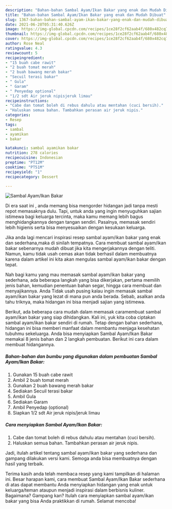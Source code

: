 ```yaml
---
description: "Bahan-bahan Sambal Ayam/Ikan Bakar yang enak dan Mudah Dibuat"
title: "Bahan-bahan Sambal Ayam/Ikan Bakar yang enak dan Mudah Dibuat"
slug: 1367-bahan-bahan-sambal-ayam-ikan-bakar-yang-enak-dan-mudah-dibuat
date: 2021-06-28T05:31:40.626Z
image: https://img-global.cpcdn.com/recipes/1ce28f2cf62aab4f/680x482cq70/sambal-ayamikan-bakar-foto-resep-utama.jpg
thumbnail: https://img-global.cpcdn.com/recipes/1ce28f2cf62aab4f/680x482cq70/sambal-ayamikan-bakar-foto-resep-utama.jpg
cover: https://img-global.cpcdn.com/recipes/1ce28f2cf62aab4f/680x482cq70/sambal-ayamikan-bakar-foto-resep-utama.jpg
author: Rose Neal
ratingvalue: 4.3
reviewcount: 5
recipeingredient:
- "15 buah cabe rawit"
- "2 buah tomat merah"
- "2 buah bawang merah bakar"
- "Secuil terasi bakar"
- " Gula"
- " Garam"
- " Penyedap optional"
- "1/2 sdt Air jeruk nipisjeruk limau"
recipeinstructions:
- "Cabe dan tomat boleh di rebus dahulu atau mentahan (cuci bersih)."
- "Haluskan semua bahan. Tambahkan perasan air jeruk nipis."
categories:
- Resep
tags:
- sambal
- ayamikan
- bakar

katakunci: sambal ayamikan bakar 
nutrition: 278 calories
recipecuisine: Indonesian
preptime: "PT12M"
cooktime: "PT51M"
recipeyield: "1"
recipecategory: Dessert

---
```



![Sambal Ayam/Ikan Bakar](https://img-global.cpcdn.com/recipes/1ce28f2cf62aab4f/680x482cq70/sambal-ayamikan-bakar-foto-resep-utama.jpg)

Di era  saat ini , anda memang bisa mengorder hidangan jadi tanpa mesti repot memasaknya dulu. Tapi, untuk anda yang ingin menyuguhkan sajian istimewa bagi keluarga tercinta, maka kamu memang lebih bagus menghidangkannya dengan tangan sendiri. Pasalnya, memasak sendiri lebih higienis serta bisa menyesuaikan dengan kesukaan keluarga.

Jika anda lagi mencari inspirasi resep sambal ayam/ikan bakar yang enak dan sederhana,maka di sinilah tempatnya. Cara membuat sambal ayam/ikan bakar  sebenarnya mudah dibuat jika kita mengerjakannya dengan teliti. Namun, kamu tidak usah cemas akan tidak berhasil dalam membuatnya 
karena dalam artikel ini kita akan mengulas sambal ayam/ikan bakar dengan tepat.  



Nah bagi kamu yang mau memasak sambal ayam/ikan bakar yang sederhana, ada beberapa langkah yang bisa dikerjakan, pertama memilih jenis bahan, kemudian penentuan bahan segar, hingga cara membuat dan menyajikannya. Anda Tidak usah pusing kalau ingin memasak sambal ayam/ikan bakar yang lezat di mana pun anda berada. Sebab, asalkan anda  tahu triknya, maka hidangan ini bisa menjadi sajian yang istimewa.

Berikut, ada beberapa cara mudah dalam memasak caramembuat sambal ayam/ikan bakar yang siap dihidangkan. Kali ini, yuk kita coba ciptakan sambal ayam/ikan bakar sendiri di rumah. Tetap dengan bahan sederhana, hidangan ini bisa memberi manfaat dalam membantu menjaga kesehatan tubuhmu sekeluarga. Anda bisa menyiapkan Sambal Ayam/Ikan Bakar memakai 8 jenis bahan dan 2 langkah pembuatan. Berikut ini cara dalam membuat hidangannya.

<!--inarticleads1-->

##### Bahan-bahan dan bumbu yang digunakan dalam pembuatan Sambal Ayam/Ikan Bakar:

1. Gunakan 15 buah cabe rawit
1. Ambil 2 buah tomat merah
1. Gunakan 2 buah bawang merah bakar
1. Sediakan Secuil terasi bakar
1. Ambil  Gula
1. Sediakan  Garam
1. Ambil  Penyedap (optional)
1. Siapkan 1/2 sdt Air jeruk nipis/jeruk limau




<!--inarticleads2-->

##### Cara menyiapkan Sambal Ayam/Ikan Bakar:

1. Cabe dan tomat boleh di rebus dahulu atau mentahan (cuci bersih).
1. Haluskan semua bahan. Tambahkan perasan air jeruk nipis.




Jadi, itulah artikel tentang  sambal ayam/ikan bakar  yang sederhana dan gampang dilakukan versi kami. Semoga anda bisa membuatnya dengan hasil yang terbaik. 

Terima kasih anda telah membaca resep yang kami tampilkan di halaman ini. Besar harapan kami, cara membuat  Sambal Ayam/Ikan Bakar sederhana di atas dapat membantu Anda menyiapkan hidangan yang enak untuk keluarga/teman ataupun menjadi inspirasi dalam berbisnis kuliner. Bagaimana? Gampang kan? Itulah cara menyiapkan sambal ayam/ikan bakar yang bisa Anda praktikkan di rumah. Selamat mencoba!

